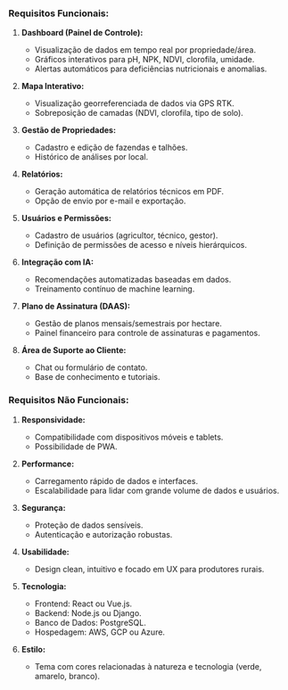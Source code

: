 
### Requisitos Funcionais:

1.  **Dashboard (Painel de Controle):**
    *   Visualização de dados em tempo real por propriedade/área.
    *   Gráficos interativos para pH, NPK, NDVI, clorofila, umidade.
    *   Alertas automáticos para deficiências nutricionais e anomalias.

2.  **Mapa Interativo:**
    *   Visualização georreferenciada de dados via GPS RTK.
    *   Sobreposição de camadas (NDVI, clorofila, tipo de solo).

3.  **Gestão de Propriedades:**
    *   Cadastro e edição de fazendas e talhões.
    *   Histórico de análises por local.

4.  **Relatórios:**
    *   Geração automática de relatórios técnicos em PDF.
    *   Opção de envio por e-mail e exportação.

5.  **Usuários e Permissões:**
    *   Cadastro de usuários (agricultor, técnico, gestor).
    *   Definição de permissões de acesso e níveis hierárquicos.

6.  **Integração com IA:**
    *   Recomendações automatizadas baseadas em dados.
    *   Treinamento contínuo de machine learning.

7.  **Plano de Assinatura (DAAS):**
    *   Gestão de planos mensais/semestrais por hectare.
    *   Painel financeiro para controle de assinaturas e pagamentos.

8.  **Área de Suporte ao Cliente:**
    *   Chat ou formulário de contato.
    *   Base de conhecimento e tutoriais.

### Requisitos Não Funcionais:

1.  **Responsividade:**
    *   Compatibilidade com dispositivos móveis e tablets.
    *   Possibilidade de PWA.

2.  **Performance:**
    *   Carregamento rápido de dados e interfaces.
    *   Escalabilidade para lidar com grande volume de dados e usuários.

3.  **Segurança:**
    *   Proteção de dados sensíveis.
    *   Autenticação e autorização robustas.

4.  **Usabilidade:**
    *   Design clean, intuitivo e focado em UX para produtores rurais.

5.  **Tecnologia:**
    *   Frontend: React ou Vue.js.
    *   Backend: Node.js ou Django.
    *   Banco de Dados: PostgreSQL.
    *   Hospedagem: AWS, GCP ou Azure.

6.  **Estilo:**
    *   Tema com cores relacionadas à natureza e tecnologia (verde, amarelo, branco).



